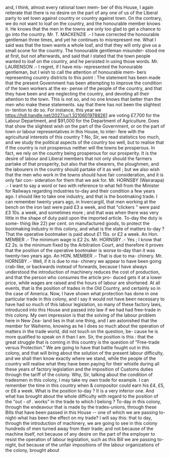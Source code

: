 and, I think, almost every rational town mem- ber of this House, I again reiterate that there is no desire on the part of any one of us of the Liberal party to set town against country or country against town. On the contrary, we do not want to loaf on the country, and the honourable member knows it. He knows that the men in the towns are only too glad to get a chance to go into the country. Mr. T. MACKENZIE .- I have corrected the honourable gentleman three times, and yet he continues to misrepresent me. What I said was that the town wants a whole loaf, and that they will only give us a small scone for the country. The honourable gentleman misunder- stood me at first, but not afterwards, and said that I stated that the town people wanted to loaf on the country, and he persisted in using those words. Mr. LAURENSON .- I regret, if I have mis- represented the honourable gentleman, but I wish to call the attention of honourable mem- bers representing country districts to this point : The statement has been made that the present Government has been attempting to improve the condition of the town workers at the ex- pense of the people of the country, and that they have been and are neglecting the country, and devoting all their attention to the town. This is not so, and no one knows that better than the men who make these statements. say that there has not been the slightest in- tention to do so. For instance, this year we https://hdl.handle.net/2027/uc1.32106019788261 are voting £7,700 for the Labour Department, and $91,000 for the Department of Agriculture. Does that show the slightest wish on the part of the Government, or on the part of town or labour representatives in this House, to inter- fere with the agricultural interests of this country ? No, Sir, we read statistics too much, and we study the political aspects of the country too well, but to realise that if the country is not prosperous neither will the towns be prosperous. In fact, we rely on the country being prosperous for our prosperity. It is the desire of labour and Liberal members that not only should the farmers partake of that prosperity, but also that the shearers, the ploughmen, and the labourers in the country should partake of it as well ; but we also wish that the men who work in the towns should have fair consideration, and it is only fair con- sideration for them that we ask for. Mr. HORNSBY (Wairarapa) .- I want to say a word or two with reference to what fell from the Minister for Railways regarding industries to-day and their condition a few years ago. I should like to take one industry, and that is the bootmaking trade. I can remember twenty years ago, in Invercargill, that men working at the bench on the iron last were paid £3 a week, and that "clickers " were paid £3 10s. a week, and sometimes more ; and that was when there was very little in the shape of duty paid upon the imported article. To-day the duty is some- thing like 22} per cent. on manufactured goods, to protect the bootmaking industry in this colony, and what is the state of matters to-day ? That the operative bootmaker is paid about £1 15s. or £2 a week. An Hon. MEMBER .- The minimum wage is £2 2s. Mr. HORNSBY .- Yes ; I know that £2 2s. is the minimum fixed by the Arbitration Court, and therefore it proves that the position of the operative bootmaker is worse to-day than it was twenty-two years ago. An HON. MEMBER .- That is due to ma- chinery. Mr. HORNSBY .- Well, if it is due to ma- chinery we appear to have been going crab-like, or backwards instead of forwards, because I have always understood the introduction of machinery reduces the cost of production, and that the person who consumes the article pro- duced gets it at a lower price, while wages are raised and the hours of labour are shortened. At all events, that is the position of trades in the Old Country, and certainly so in the case of America. Now, I have shown what protection has done in one particular trade in this colony, and I say it would not have been necessary to have had so much of this labour legislation, so many of these factory laws, introduced into this House and passed into law if we had had free-trade in this colony. My own impression is that the solving of the labour problem here in New Zea- land lies in that one thing, and I am astonished that the member for Waihemo, knowing as he I does so much about the operation of matters in the trade world, did not touch on the question, be- cause he is more qualified to speak on it than I am. Sir, the position is this : that the great struggle that is coming in this country is the question of "Free-trade versus Protection." We are going to have that battle fought out in this colony, and that will bring about the solution of the present labour difficulty, and we shall then know exactly where we stand, while the people of the country will realise what they have been paying for their whistle during all these years of factory legislation and the imposition of Customs duties through the tariff of the colony. Why, Sir, talking about the condition of tradesmen in this colony, I may take my own trade for example. I can remember the time in this country when & compositor could earn his £4, £5, or £6 a week. What is the position to-day ? It is a very inferior one. And what has brought about the whole difficulty with regard to the position of the "out - of . works" in the trade to which I belong ? To-day in this colony, through the endeavour that is made by the trades-unions, through these Bills that have been passed in this House -- one of which we are passing to-night-what has been the effect on my trade? I will say this: that to day, through the introduction of machinery, we are going to see in this colony hundreds of men turned away from their trade; and not because of the machine itself, not because of any desire on the part of the employer to resist the operation of labour legislation, such as this Bill we are passing to-night, but because of the unfair impositions of the labour organizations of the colony, brought about 